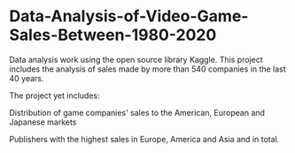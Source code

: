 # Data-Analysis-of-Video-Game-Sales-Between-1980-2020
Data analysis work using the open source library Kaggle. This project includes the analysis of sales made by more than 540 companies in the last 40 years.

The project yet includes: 

Distribution of game companies' sales to the American, European and Japanese markets

Publishers with the highest sales in Europe, America and Asia and in total.

